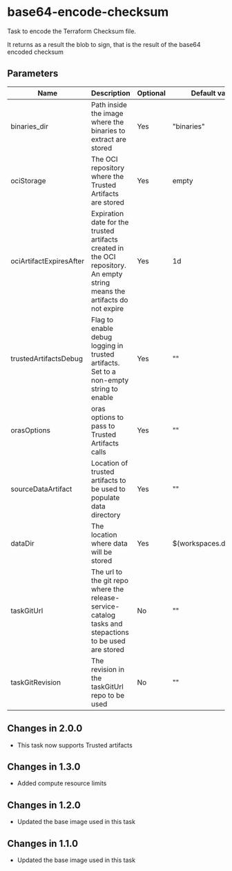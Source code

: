 # base64-encode-checksum

Task to encode the Terraform Checksum file.

It returns as a result the blob to sign, that is the result of the base64 encoded checksum

## Parameters

| Name                    | Description                                                                                                                | Optional  | Default value            |
|-------------------------|----------------------------------------------------------------------------------------------------------------------------|-----------|--------------------------|
| binaries_dir            | Path inside the image where the binaries to extract are stored                                                             | Yes       | "binaries"               |
| ociStorage              | The OCI repository where the Trusted Artifacts are stored                                                                  | Yes       | empty                    |
| ociArtifactExpiresAfter | Expiration date for the trusted artifacts created in the OCI repository. An empty string means the artifacts do not expire | Yes       | 1d                       |
| trustedArtifactsDebug   | Flag to enable debug logging in trusted artifacts. Set to a non-empty string to enable                                     | Yes       | ""                       |
| orasOptions             | oras options to pass to Trusted Artifacts calls                                                                            | Yes       | ""                       |
| sourceDataArtifact      | Location of trusted artifacts to be used to populate data directory                                                        | Yes       | ""                       |
| dataDir                 | The location where data will be stored                                                                                     | Yes       | $(workspaces.data.path)  |
| taskGitUrl              | The url to the git repo where the release-service-catalog tasks and stepactions to be used are stored                      | No        | ""                       |
| taskGitRevision         | The revision in the taskGitUrl repo to be used                                                                             | No        | ""                       |

## Changes in 2.0.0
* This task now supports Trusted artifacts

## Changes in 1.3.0
* Added compute resource limits

## Changes in 1.2.0
* Updated the base image used in this task

## Changes in 1.1.0
* Updated the base image used in this task

